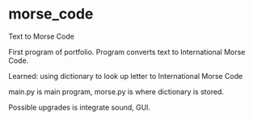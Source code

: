 # morse_code
Text to Morse Code

First program of portfolio.  Program converts text to International Morse Code.

Learned: using dictionary to look up letter to International Morse Code

main.py is main program, morse.py is where dictionary is stored.

Possible upgrades is integrate sound, GUI.
